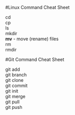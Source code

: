 #Linux Command Cheat Sheet

cd<br>
cp<br>
ls<br>
mkdir<br>
<b>mv</b> - move (rename) files<br>
rm<br>
rmdir<br>

#Git Command Cheat Sheet

git add<br>
git branch<br>
git clone<br>
git commit<br>
git init<br>
git merge<br>
git pull<br>
git push<br>

